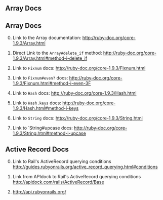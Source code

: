 ## Array Docs

## Array Docs

0) Link to the Array documentation: http://ruby-doc.org/core-1.9.3/Array.html

1) Direct Link to the `Array#delete_if` method: http://ruby-doc.org/core-1.9.3/Array.html#method-i-delete_if

2) Link to `Fixnum` docs: http://ruby-doc.org/core-1.9.3/Fixnum.html

3) Link to `Fixnum#even?` docs: http://ruby-doc.org/core-1.9.3/Fixnum.html#method-i-even-3F

4) Link to `Hash` docs: http://ruby-doc.org/core-1.9.3/Hash.html

5) Link to `Hash.keys` docs: http://ruby-doc.org/core-1.9.3/Hash.html#method-i-keys

6) Link to `String` docs: http://ruby-doc.org/core-1.9.3/String.html

7) Link to `String#upcase docs: http://ruby-doc.org/core-1.9.3/String.html#method-i-upcase


## Active Record Docs


0) Link to Rail's ActiveRecord querying conditions 
http://guides.rubyonrails.org/active_record_querying.html#conditions

1) Link from APIdock to Rail's ActiveRecord querying conditions  
http://apidock.com/rails/ActiveRecord/Base
2) http://api.rubyonrails.org/